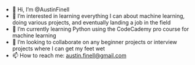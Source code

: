 - 👋 Hi, I’m @AustinFinell
- 👀 I’m interested in learning everything I can about machine learning, doing various projects, and eventually landing a job in the field
- 🌱 I’m currently learning Python using the CodeCademy pro course for machine learning
- 💞️ I’m looking to collaborate on any beginner projects or interview projects where I can get my feet wet
- 📫 How to reach me: austin.finell@gmail.com

<!---
AustinFinell/AustinFinell is a ✨ special ✨ repository because its `README.md` (this file) appears on your GitHub profile.
You can click the Preview link to take a look at your changes.
--->
